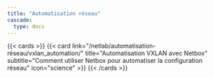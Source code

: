 ```yaml
---
title: "Automatisation réseau"
cascade:
  type: docs
---
```


<!-- markdownlint-disable MD033 MD034-->

{{< cards >}}
  {{< card link="/netlab/automatisation-réseau/vxlan_automation/" title="Automatisation VXLAN avec Netbox" subtitle="Comment utiliser Netbox pour automatiser la configuration réseau" icon="science" >}}
{{< /cards >}}
